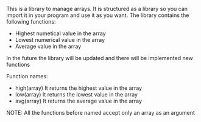 This is a library to manage arrays. It is structured as a library so you can import it in your program and use it as you want. The library
contains the following functions:
  - Highest numetical value in the array
  - Lowest numerical value in the array
  - Average value in the array

In the future the library will be updated and there will be implemented new functions


Function names:
  - high(array)
      It returns the highest value in the array
  - low(array)
      It returns the lowest value in the array
  - avg(array)
      It returns the average value in the array

NOTE: All the functions before named accept only an array as an argument
